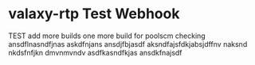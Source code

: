 # valaxy-rtp Test Webhook
TEST
add more builds
one more build for poolscm checking
ansdflnasndfjnas askdfnjans
ansdjfbjasdf
aksndfajsfdkjabsjdffnv
naksnd
nkdsfnfjkn
dmvnmvndv
asdfkasndfkjas
ansdkfnajsdf
